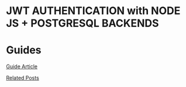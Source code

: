 # JWT AUTHENTICATION with NODE JS + POSTGRESQL BACKENDS

# Guides

[Guide Article](https://bezkoder.com/node-js-jwt-authentication-postgresql/)

[Related Posts](https://bezkoder.com/react-express-authentication-jwt)